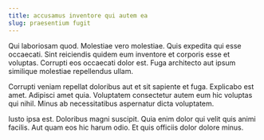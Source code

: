 ```yaml
---
title: accusamus inventore qui autem ea
slug: praesentium fugit
---
```


Qui laboriosam quod. Molestiae vero molestiae. Quis expedita qui esse occaecati. Sint reiciendis quidem eum inventore et corporis esse et voluptas. Corrupti eos occaecati dolor est. Fuga architecto aut ipsum similique molestiae repellendus ullam.

Corrupti veniam repellat doloribus aut et sit sapiente et fuga. Explicabo est amet. Adipisci amet quia. Voluptatem consectetur autem eum hic voluptas qui nihil. Minus ab necessitatibus aspernatur dicta voluptatem.

Iusto ipsa est. Doloribus magni suscipit. Quia enim dolor qui velit quis animi facilis. Aut quam eos hic harum odio. Et quis officiis dolor dolore minus.

